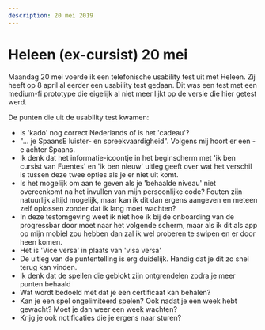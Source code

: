 ```yaml
---
description: 20 mei 2019
---
```


# Heleen \(ex-cursist\) 20 mei

Maandag 20 mei voerde ik een telefonische usability test uit met Heleen. Zij heeft op 8 april al eerder een usability test gedaan. Dit was een test met een medium-fi prototype die eigelijk al niet meer lijkt op de versie die hier getest werd. 

De punten die uit de usability test kwamen:

* Is 'kado' nog correct Nederlands of is het 'cadeau'?
* "... je SpaansE luister- en spreekvaardigheid". Volgens mij hoort er een -e achter Spaans.
* Ik denk dat het informatie-icoontje in het beginscherm met 'ik ben cursist van Fuentes' en 'ik ben nieuw' uitleg geeft over wat het verschil is tussen deze twee opties als je er niet uit komt.
* Is het mogelijk om aan te geven als je 'behaalde niveau' niet overeenkomt na het invullen van mijn persoonlijke code? Fouten zijn natuurlijk altijd mogelijk, maar kan ik dit dan ergens aangeven en meteen zelf oplossen zonder dat ik lang moet wachten?
* In deze testomgeving weet ik niet hoe ik bij de onboarding van de progressbar door moet naar het volgende scherm, maar als ik dit als app op mijn mobiel zou hebben dan zal ik wel proberen te swipen en er door heen komen.
* Het is 'Vice versa' in plaats van 'visa versa'
* De uitleg van de puntentelling is erg duidelijk. Handig dat je dit zo snel terug kan vinden.
* Ik denk dat de spellen die geblokt zijn ontgrendelen zodra je meer punten behaald
* Wat wordt bedoeld met dat je een certificaat kan behalen?
* Kan je een spel ongelimiteerd spelen? Ook nadat je een week hebt gewacht? Moet je dan weer een week wachten?
* Krijg je ook notificaties die je ergens naar sturen?


